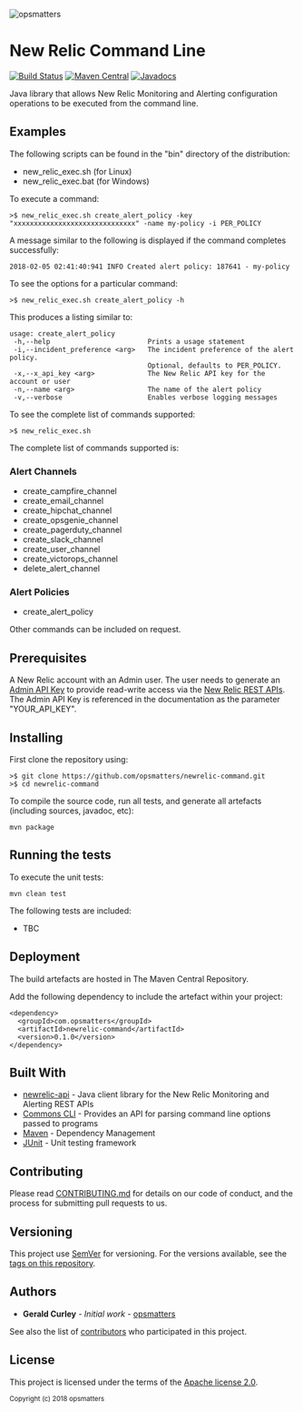 ![opsmatters](https://i.imgur.com/VoLABc1.png)

# New Relic Command Line
[![Build Status](https://travis-ci.org/opsmatters/newrelic-command.svg?branch=master)](https://travis-ci.org/opsmatters/newrelic-command)
[![Maven Central](https://maven-badges.herokuapp.com/maven-central/com.opsmatters/newrelic-command/badge.svg?style=blue)](https://maven-badges.herokuapp.com/maven-central/com.opsmatters/newrelic-command)
[![Javadocs](http://javadoc.io/badge/com.opsmatters/newrelic-command.svg)](http://javadoc.io/doc/com.opsmatters/newrelic-command)

Java library that allows New Relic Monitoring and Alerting configuration operations to be executed from the command line.

## Examples

The following scripts can be found in the "bin" directory of the distribution:
* new_relic_exec.sh (for Linux)
* new_relic_exec.bat (for Windows)

To execute a command:
```
>$ new_relic_exec.sh create_alert_policy -key "xxxxxxxxxxxxxxxxxxxxxxxxxxxxxx" -name my-policy -i PER_POLICY
```
A message similar to the following is displayed if the command completes successfully:
```
2018-02-05 02:41:40:941 INFO Created alert policy: 187641 - my-policy
```

To see the options for a particular command:
```
>$ new_relic_exec.sh create_alert_policy -h
```
This produces a listing similar to:
```
usage: create_alert_policy
 -h,--help                        Prints a usage statement
 -i,--incident_preference <arg>   The incident preference of the alert policy.
                                  Optional, defaults to PER_POLICY.
 -x,--x_api_key <arg>             The New Relic API key for the account or user
 -n,--name <arg>                  The name of the alert policy
 -v,--verbose                     Enables verbose logging messages
```

To see the complete list of commands supported:
```
>$ new_relic_exec.sh
```

The complete list of commands supported is:

### Alert Channels
* create_campfire_channel
* create_email_channel
* create_hipchat_channel
* create_opsgenie_channel
* create_pagerduty_channel
* create_slack_channel
* create_user_channel
* create_victorops_channel
* delete_alert_channel

### Alert Policies
* create_alert_policy

Other commands can be included on request.

## Prerequisites

A New Relic account with an Admin user.
The user needs to generate an [Admin API Key](https://docs.newrelic.com/docs/apis/rest-api-v2/getting-started/api-keys) 
to provide read-write access via the [New Relic REST APIs](https://api.newrelic.com).
The Admin API Key is referenced in the documentation as the parameter "YOUR_API_KEY".

## Installing

First clone the repository using:
```
>$ git clone https://github.com/opsmatters/newrelic-command.git
>$ cd newrelic-command
```

To compile the source code, run all tests, and generate all artefacts (including sources, javadoc, etc):
```
mvn package 
```

## Running the tests

To execute the unit tests:
```
mvn clean test 
```

The following tests are included:

* TBC

## Deployment

The build artefacts are hosted in The Maven Central Repository. 

Add the following dependency to include the artefact within your project:
```
<dependency>
  <groupId>com.opsmatters</groupId>
  <artifactId>newrelic-command</artifactId>
  <version>0.1.0</version>
</dependency>
```

## Built With

* [newrelic-api](https://github.com/opsmatters/newrelic-api) - Java client library for the New Relic Monitoring and Alerting REST APIs
* [Commons CLI](http://commons.apache.org/proper/commons-cli/) - Provides an API for parsing command line options passed to programs
* [Maven](https://maven.apache.org/) - Dependency Management
* [JUnit](http://junit.org/) - Unit testing framework

## Contributing

Please read [CONTRIBUTING.md](https://www.contributor-covenant.org/version/1/4/code-of-conduct.html) for details on our code of conduct, and the process for submitting pull requests to us.

## Versioning

This project use [SemVer](http://semver.org/) for versioning. For the versions available, see the [tags on this repository](https://github.com/opsmatters/opsmatters-core/tags). 

## Authors

* **Gerald Curley** - *Initial work* - [opsmatters](https://github.com/opsmatters)

See also the list of [contributors](https://github.com/opsmatters/opsmatters-core/contributors) who participated in this project.

## License

This project is licensed under the terms of the [Apache license 2.0](https://www.apache.org/licenses/LICENSE-2.0.html).

<sub>Copyright (c) 2018 opsmatters</sub>